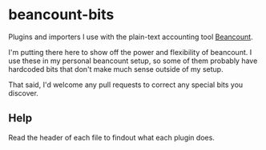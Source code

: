 # beancount-bits
Plugins and importers I use with the plain-text accounting tool [Beancount](http://furius.ca/beancount/).

I'm putting there here to show off the power and flexibility of beancount. I use these in my personal beancount setup, 
so some of them probably have hardcoded bits that don't make much sense outside of my setup.

That said, I'd welcome any pull requests to correct any special bits you discover.

## Help
Read the header of each file to findout what each plugin does.
